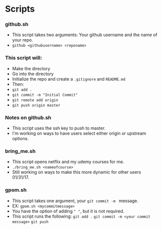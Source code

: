 # Scripts

### github.sh
- This script takes two arguments: Your github username and the name of your repo. 
-  ``` github <githubusername> <reponame> ```

### This script will:
- Make the directory
- Go into the directory 
- Initialize the repo and create a ``` .gitignore ``` and ``` README.md ```
- Then: 
- ``` git add . ```
- ``` git commit -m "Initial Commit" ```
- ``` git remote add origin ```
- ``` git push origin master ```

### Notes on github.sh
- This script uses the ssh key to push to master.
- I'm working on ways to have users select either origin or upstream options.

### bring_me.sh
- This script opens netflix and my udemy courses for me.
- ``` ./bring_me.sh <nameofcourse> ```
- Still working on ways to make this more dynamic for other users 01/31/17.

### gpom.sh
- This script takes one argument, your ``` git commit -m  ``` message.
- EX: ``` gpom.sh <mycommitmessage> ```
- You have the option of adding ``` " " ```, but it is not required.
- This script runs the following:
``` git add . ```
``` git commit -m <your commit message> ```
``` git push ```
